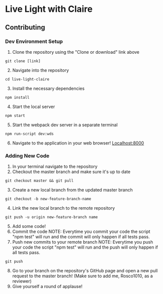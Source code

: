Live Light with Claire
=============================


Contributing
--------------

### Dev Environment Setup
1. Clone the repository using the "Clone or download" link above
```
git clone [link]
```
2. Navigate into the repository
```
cd live-light-claire
```
3. Install the necessary dependencies
```
npm install
```
4. Start the local server
```
npm start
```
5. Start the webpack dev server in a separate terminal
```
npm run-script dev:wds
```
6. Navigate to the application in your web browser! [Localhost:8000](http://localhost:8000/)


### Adding New Code
1. In your terminal navigate to the repository
2. Checkout the master branch and make sure it's up to date
```
git checkout master && git pull
```
3. Create a new local branch from the updated master branch
```
git checkout -b new-feature-branch-name
```
4. Link the new local branch to the remote repository
```
git push -u origin new-feature-branch name
```
5. Add some code!
6. Commit the code
NOTE: Everytime you commit your code the script "npm test" will run and the commit will only happen if all tests pass.
7. Push new commits to your remote branch
NOTE: Everytime you push your code the script "npm test" will run and the push will only happen if all tests pass.
```
git push
```
8. Go to your branch on the repository's GitHub page and open a new pull request to the master branch! (Make sure to add me, Rosco1010, as a reviewer)
9. Give yourself a round of applause!
